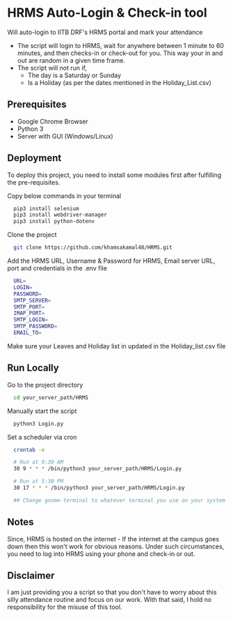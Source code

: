 
# HRMS Auto-Login & Check-in tool

Will auto-login to IITB DRF's HRMS portal and mark your attendance

- The script will login to HRMS, wait for anywhere between 1 minute to 60 minutes, and then checks-in or check-out for you. This way your in and out are random in a given time frame.
- The script will not run if,
  - The day is a Saturday or Sunday
  - Is a Holiday (as per the dates mentioned in the Holiday_List.csv)


## Prerequisites

- Google Chrome Browser
- Python 3
- Server with GUI (Windows/Linux)


## Deployment

To deploy this project, you need to install some modules first after fulfilling the pre-requisites.

Copy below commands in your terminal

```bash
  pip3 install selenium
  pip3 install webdriver-manager
  pip3 install python-dotenv
```

Clone the project

```bash
  git clone https://github.com/khamsakamal48/HRMS.git
```

Add the HRMS URL, Username & Password for HRMS, Email server URL, port and credentials in the .env file

```bash
  URL=
  LOGIN=
  PASSWORD=
  SMTP_SERVER=
  SMTP_PORT=
  IMAP_PORT=
  SMTP_LOGIN=
  SMTP_PASSWORD=
  EMAIL_TO=
```
Make sure your Leaves and Holiday list in updated in the Holiday_list.csv file
## Run Locally

Go to the project directory

```bash
  cd your_server_path/HRMS
```

Manually start the script

```bash
  python3 Login.py
```

Set a scheduler via cron
```bash
  crontab -e

  # Run at 9:30 AM
  30 9 * * * /bin/python3 your_server_path/HRMS/Login.py

  # Run at 5:30 PM
  30 17 * * * /bin/python3 your_server_path/HRMS/Login.py

  ## Change gnome-terminal to whatever terminal you use on your system like XTerm, PuTTY, etc.
```
## Notes

Since, HRMS is hosted on the internet - If the internet at the campus goes down then this won't work for obvious reasons. Under such circumstances, you need to log into HRMS using your phone and check-in or out.

## Disclaimer
I am just providing you a script so that you don't have to worry about this silly attendance routine and focus on our work. With that said, I hold no responsibility for the misuse of this tool. 

